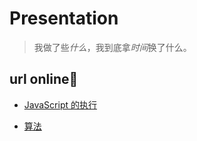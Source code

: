 # Presentation

> 我做了些<em>什么</em>，我到底拿<em>时间</em>换了什么。

## url online📌

- [JavaScript 的执行](https://presentation-zhang13pro.vercel.app/)

- [算法](https://algorithm-zhang13pro.vercel.app/)
